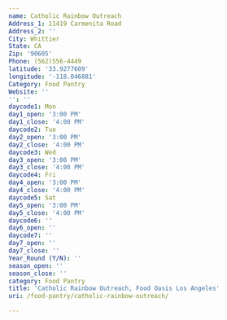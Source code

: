 ```yaml
---
name: Catholic Rainbow Outreach
Address_1: 11419 Carmenita Road
Address_2: ''
City: Whittier
State: CA
Zip: '90605'
Phone: (562)556-4449
latitude: '33.9277609'
longitude: '-118.046881'
Category: Food Pantry
Website: ''
'': ''
daycode1: Mon
day1_open: '3:00 PM'
day1_close: '4:00 PM'
daycode2: Tue
day2_open: '3:00 PM'
day2_close: '4:00 PM'
daycode3: Wed
day3_open: '3:00 PM'
day3_close: '4:00 PM'
daycode4: Fri
day4_open: '3:00 PM'
day4_close: '4:00 PM'
daycode5: Sat
day5_open: '3:00 PM'
day5_close: '4:00 PM'
daycode6: ''
day6_open: ''
daycode7: ''
day7_open: ''
day7_close: ''
Year_Round (Y/N): ''
season_open: ''
season_close: ''
category: Food Pantry
title: 'Catholic Rainbow Outreach, Food Oasis Los Angeles'
uri: /food-pantry/catholic-rainbow-outreach/

---
```

